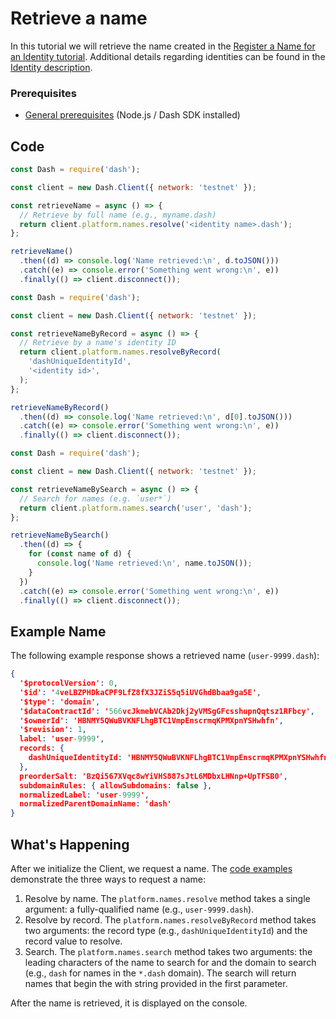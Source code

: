 # Retrieve a name

In this tutorial we will retrieve the name created in the [Register a Name for an Identity tutorial](tutorial-register-a-name-for-an-identity). Additional details regarding identities can be found in the [Identity description](explanation-identity).

### Prerequisites
- [General prerequisites](tutorials-introduction#prerequisites) (Node.js / Dash SDK installed)

## Code

```javascript JavaScript - Resolve by Name
const Dash = require('dash');

const client = new Dash.Client({ network: 'testnet' });

const retrieveName = async () => {
  // Retrieve by full name (e.g., myname.dash)
  return client.platform.names.resolve('<identity name>.dash');
};

retrieveName()
  .then((d) => console.log('Name retrieved:\n', d.toJSON()))
  .catch((e) => console.error('Something went wrong:\n', e))
  .finally(() => client.disconnect());
```
```javascript JavaScript - Revolve by Record
const Dash = require('dash');

const client = new Dash.Client({ network: 'testnet' });

const retrieveNameByRecord = async () => {
  // Retrieve by a name's identity ID
  return client.platform.names.resolveByRecord(
    'dashUniqueIdentityId',
    '<identity id>',
  );
};

retrieveNameByRecord()
  .then((d) => console.log('Name retrieved:\n', d[0].toJSON()))
  .catch((e) => console.error('Something went wrong:\n', e))
  .finally(() => client.disconnect());
```
```javascript JavaScript - Search for Name
const Dash = require('dash');

const client = new Dash.Client({ network: 'testnet' });

const retrieveNameBySearch = async () => {
  // Search for names (e.g. `user*`)
  return client.platform.names.search('user', 'dash');
};

retrieveNameBySearch()
  .then((d) => {
    for (const name of d) {
      console.log('Name retrieved:\n', name.toJSON());
    }
  })
  .catch((e) => console.error('Something went wrong:\n', e))
  .finally(() => client.disconnect());
```

## Example Name

The following example response shows a retrieved name (`user-9999.dash`):

```json
{
  '$protocolVersion': 0,
  '$id': '4veLBZPHDkaCPF9LfZ8fX3JZiS5q5iUVGhdBbaa9ga5E',
  '$type': 'domain',
  '$dataContractId': '566vcJkmebVCAb2Dkj2yVMSgGFcsshupnQqtsz1RFbcy',
  '$ownerId': 'HBNMY5QWuBVKNFLhgBTC1VmpEnscrmqKPMXpnYSHwhfn',
  '$revision': 1,
  label: 'user-9999',
  records: {
    dashUniqueIdentityId: 'HBNMY5QWuBVKNFLhgBTC1VmpEnscrmqKPMXpnYSHwhfn'
  },
  preorderSalt: 'BzQi567XVqc8wYiVHS887sJtL6MDbxLHNnp+UpTFSB0',
  subdomainRules: { allowSubdomains: false },
  normalizedLabel: 'user-9999',
  normalizedParentDomainName: 'dash'
}
``` 

## What's Happening

After we initialize the Client, we request a name. The [code examples](#code) demonstrate the three ways to request a name:

1. Resolve by name. The `platform.names.resolve` method takes a single argument: a fully-qualified name (e.g., `user-9999.dash`). 
2. Resolve by record. The `platform.names.resolveByRecord` method takes two arguments: the record type (e.g., `dashUniqueIdentityId`) and the record value to resolve. 
3. Search. The `platform.names.search` method takes two arguments: the leading characters of the name to search for and the domain to search (e.g., `dash` for names in the `*.dash` domain). The search will return names that begin the with string provided in the first parameter.

After the name is retrieved, it is displayed on the console.